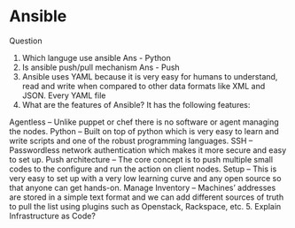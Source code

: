 # Ansible
Question
1. Which languge use ansible
Ans - Python
2. Is ansible push/pull mechanism
Ans - Push
3. Ansible uses YAML because it is very easy for humans to understand, read and write when compared to other data formats like XML and JSON. Every YAML file
4. What are the features of Ansible?
It has the following features:

Agentless – Unlike puppet or chef there is no software or agent managing the nodes.
Python – Built on top of python which is very easy to learn and write scripts and one of the robust programming languages.
SSH – Passwordless network authentication which makes it more secure and easy to set up.
Push architecture – The core concept is to push multiple small codes to the configure and run the action on client nodes.
Setup – This is very easy to set up with a very low learning curve and any open source so that anyone can get hands-on.
Manage Inventory – Machines’ addresses are stored in a simple text format and we can add different sources of truth to pull the list using plugins such as Openstack, Rackspace, etc.
5. Explain Infrastructure as Code?

